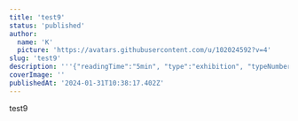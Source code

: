 ```yaml
---
title: 'test9'
status: 'published'
author:
  name: 'K'
  picture: 'https://avatars.githubusercontent.com/u/102024592?v=4'
slug: 'test9'
description: '''{"readingTime":"5min", "type":"exhibition", "typeNumber":"001"}'''
coverImage: ''
publishedAt: '2024-01-31T10:38:17.402Z'
---
```


test9